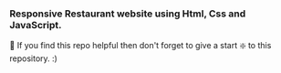 ### Responsive Restaurant website using Html, Css and JavaScript.






🙏 If you find this repo helpful then don't forget to give a start ❇️  to this repository. :)

